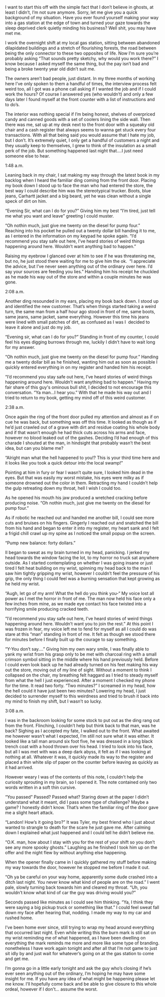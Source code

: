I want to start this off with the simple fact that I don’t believe in ghosts, at least I didn’t, I’m not sure anymore. Sorry, let me give you a quick background of my situation. Have you ever found yourself making your way into a gas station at the edge of town and turned your gaze towards the sleep deprived clerk quietly minding his business? Well shit, you may have met me.

I work the overnight shift at my local gas station, sitting between abandoned dilapidated buildings and a stretch of flourishing forests, the road between being the only connector to these two opposites of life. Now I’m sure you’re probably asking “That sounds pretty sketchy, why would you work there?” I know because I asked myself the same thing, but the pay isn’t bad and being a broke twenty year old didn’t suit me.

The owners aren’t bad people, just distant. In my three months of working here I’ve only spoken to them a handful of times, the interview process felt weird too, all I got was a phone call asking if I wanted the job and if I could work the hours? Of course I answered yes (who wouldn’t) and only a few days later I found myself at the front counter with a list of instructions and to do’s. 

The interior was nothing special if I’m being honest, shelves of overpriced candy and canned goods with a set of coolers lining the side wall. Then there was me, sat up at my desk next to the front door with a squeaky old chair and a cash register that always seems to wanna get stuck every four transactions. With all that being said you would assume that I hate my job, but I don’t. It’s extremely quiet, I only get a handful of customers a night and they usually keep to themselves, I grew to think of the insulation as a small perk of the job. But something happened last night that….I just need someone else to hear.

1:48 a.m. 

Leaning back in my chair, I sat making my way through the latest book in my backlog when I heard the familiar ding coming from the front door. Placing my book down I stood up to face the man who had entered the store, the best way I could describe him was the stereotypical trucker. Boots, blue jeans, Carhartt jacket and a big beard, yet he was clean without a single speck of dirt on him. 

“Evening Sir, what can I do for you?” Giving him my best “I’m tired, just tell me what you want and leave” greeting I could muster.

“Oh nothin much, just give me twenty on the diesel for pump four.” Reaching into his pocket he pulled out a twenty dollar bill handing it to me, as I entered in the information on my keypad he spoke again. “I’d recommend you stay safe out here, I’ve heard stories of weird things happening around here. Wouldn’t want anything bad to happen.”

Raising my eyebrow I glanced over at him to see if he was threatening me, but no, he just stood there waiting for me to give him the ok.  “I appreciate the advice, but I’ve never seen anything out of the ordinary over here. I’d say your sources are feeding you lies.” Handing him his receipt he chuckled as he made his way out of the store and within a couple minutes he was gone. 

2:08 a.m.

Another ding resounded in my ears, placing my book back down. I stood up and identified the new customer. That’s when things started taking a weird turn, the same man from a half hour ago stood in front of me, same boots, same jeans, same jacket, same everything. However this time his jeans were lined with small patches of dirt, as confused as I was I  decided to leave it alone and just do my job.

“Evening sir, what can I do for you?” Standing in front of my counter, I could feel his eyes digging burrows through me, luckily I didn’t have to wait long for my answer.

“Oh nothin much, just give me twenty on the diesel for pump four.” Handing me a twenty dollar bill as he finished, wanting him out as soon as possible I quickly entered everything in on my register and handed him his receipt.

“I’d recommend you stay safe out here, I’ve heard stories of weird things happening around here. Wouldn’t want anything bad to happen.” Having my fair share of this guy's ominous bull shit, I decided to not encourage this conversation. “Ya man…I hear you.” With that he made his way out and I tried to return to my book, getting my mind off of this weird customer.

2:38 a.m.

Once again the ring of the front door pulled my attention and almost as if on cue he was back, but something was off this time. It looked as though as if he’d just crawled out of a grave with dirt and residue coating his whole body and if that wasn’t enough he had thick cuts across his arms and face, however no blood leaked out of the gashes. Deciding I’d had enough of this charade I shouted at the man, in hindsight that probably wasn’t the best idea, but can you blame me?

“Alright man what the hell happened to you!? This is your third time here and it looks like you took a quick detour into the local swamp!”

Pointing at him in fury or fear I wasn’t quite sure, I looked him dead in the eyes. But that was easily my worst mistake, his eyes were milky as if someone drowned out the color in them. Retracting my hand I couldn’t help the gulp retreating down my throat, hell I wish I could too.

As he opened his mouth his jaw produced a wretched cracking before producing noise. “Oh nothin much, just give me twenty on the diesel for pump four.”

As if robotic he reached out and handed me another bill, I could see more cuts and bruises on his fingers. Gingerly I reached out and snatched the bill from his hand and began to enter it into my register, my heart sank and I felt a frigid chill crawl up my spine as I noticed the small popup on the screen.

“Pump new balance: forty dollars.”

II began to sweat as my brain turned in my head, panicking. I jerked my head towards the window facing the lot, to my horror no truck sat anywhere outside. As I started contemplating on whether I was going insane or just tired I felt heat building on my wrist, spinning my head back to the man I saw him tightly gripping my wrist, however I couldn’t feel the pressure of his grip, the only thing I could feel was a burning sensation that kept growing as he held my wrist.

“Augh, let go of my arm! What the hell do you think you-“ My voice lost all power as I met the horror in front of me. The man now held his face only a few inches from mine, as we made eye contact his face twisted into a horrifying smile producing cracked teeth.

“I’d recommend you stay safe out here, I’ve heard stories of weird things happening around here. Wouldn’t want you to join the rest.” At this point I was frozen in fear, my voice left me to fend for myself as all I could do was stare at this “man” standing in front of me. It felt as though we stood there for minutes before I finally built up the courage to say something.

“Y-You don’t say….” Giving him my own wary smile, I was finally able to yank my wrist from his grasp only to be met with charcoal ring with a small crimson symbol sitting in the middle where his hand previously held. Before I could even look back up he had already turned on his feet making his way out the store, moving out of my line of sight. Without a moment to think I collapsed on the chair, my breathing felt haggard as I tried to steady myself from what the hell I just experienced. After a moment I checked my phone for the time. It read two forty. “Two minutes?” I screamed in my head, how the hell could it have just been two minutes? Lowering my head, I just decided to surrender myself to this weirdness and tried to brush it back into my mind to finish my shift, but I wasn’t so lucky.

3:08 a.m.

I was in the backroom looking for some stock to put out as the ding rang out from the front. Flinching, I couldn’t help but think back to that man, was he back? Sighing as I accepted my fate, I walked out to the front. What awaited me however wasn’t what I expected, I’m still not sure what it was either. It looked like a tall man around six foot five, he was dressed in a long black trench coat with a hood thrown over his head. I tried to look into his face, but all I was met with was a deep dark abyss, it felt as if I was looking at nothing at all. Whatever it was, it quickly made its way to the register and placed a thin white slip of paper on the counter before leaving as quickly as it had arrived.

However weary I was of the contents of this note, I couldn’t help the curiosity sprouting in my brain, so I opened it. The note contained only two words written in a soft thin cursive. 

“You passed” Passed? Passed what? Staring down at the paper I didn’t understand what it meant, did I pass some type of challenge? Maybe a game? I honestly didn’t know. That’s when the familiar ring of the door gave me a slight heart attack.

“Landon! How’s it going bro?” It was Tyler, my best friend who I just about wanted to strangle to death for the scare he just gave me. After calming down I explained what just happened and I could tell he didn’t believe me.

“O.K. man, how about I stay with you for the rest of your shift so you don’t see any more spooky ghosts.” Laughing as he finished I took him up on the offer and the night flew by without anything else happening. 

When the opener finally came in I quickly gathered my stuff before making my way towards the door, however he stopped me before I made it out.

“Oh ya be careful on your way home, apparently some dude crashed into a ditch last night. You never know what kind of people are on the road.” I went pale, slowly turning back towards him and cleared my throat. “Uh, you wouldn’t know what kind of car the guy was driving would you?”

Seconds passed like minutes as I could see him thinking. “Ya, I think they were saying a big pickup truck or something like that.” I could feel sweat fall down my face after hearing that, nodding. I made my way to my car and rushed home. 

I’ve been home ever since, still trying to wrap my head around everything that occurred last night. Even while writing this the burn mark is still sat on my wrist reminding me of what happened, as I have been dwelling on everything the mark reminds me more and more like some type of branding. nonetheless I have work again tonight and after all that I’m not game to just sit idly by and just wait for whatever’s going on at the gas station to come and get me. 

I’m gonna go in a little early tonight and ask the guy who’s closing if he’s ever seen anything out of the ordinary, I’m hoping he may have some insight for me. If you have any idea of what might be happening please let me know. I’ll hopefully come back and be able to give closure to this whole ordeal, however if I don't… assume the worst. 